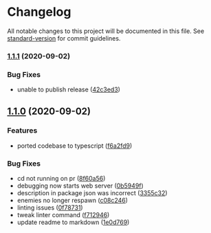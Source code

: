 # Changelog

All notable changes to this project will be documented in this file. See [standard-version](https://github.com/conventional-changelog/standard-version) for commit guidelines.

### [1.1.1](https://github.com/NuclearRedeye/ludumdare32/compare/v1.1.0...v1.1.1) (2020-09-02)


### Bug Fixes

* unable to publish release ([42c3ed3](https://github.com/NuclearRedeye/ludumdare32/commit/42c3ed3fb1271d7db7c478f5ca2ba06e54ad1dbe))

## [1.1.0](https://github.com/NuclearRedeye/ludumdare32/compare/v1.0.0...v1.1.0) (2020-09-02)


### Features

* ported codebase to typescript ([f6a2fd9](https://github.com/NuclearRedeye/ludumdare32/commit/f6a2fd9bde4067047095a9d1786bc000733a7177))


### Bug Fixes

* cd not running on pr ([8f60a56](https://github.com/NuclearRedeye/ludumdare32/commit/8f60a560f03552333b170d25845f5ae2f0fffd95))
* debugging now starts web server ([0b5949f](https://github.com/NuclearRedeye/ludumdare32/commit/0b5949fcfd45ea4bff6efd886f23ee010df201fe))
* description in package json was incorrect ([3355c32](https://github.com/NuclearRedeye/ludumdare32/commit/3355c32e63c8bb3843d7a7c909eced5191970ae5))
* enemies no longer respawn ([c08c246](https://github.com/NuclearRedeye/ludumdare32/commit/c08c2468fb5d0a040e3fca48cac5bfd5faa3b743))
* linting issues ([0f78731](https://github.com/NuclearRedeye/ludumdare32/commit/0f78731564f5e0e8fa332e8dbdec3e9dc655e22c))
* tweak linter command ([f712946](https://github.com/NuclearRedeye/ludumdare32/commit/f7129464280a093e11e65335e9e63e5f9f0323fa))
* update readme to markdown ([1e0d769](https://github.com/NuclearRedeye/ludumdare32/commit/1e0d76976c645815ffa4222bde744c9d92f855e5))
